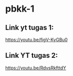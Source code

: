 # pbkk-1

## Link yt tugas 1:
https://youtu.be/figV-KyGBu0

## Link YT tugas 2:
https://youtu.be/RdvsRkfttdY
